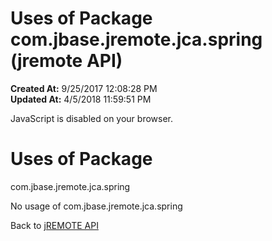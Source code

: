 # Uses of Package com.jbase.jremote.jca.spring (jremote API)

**Created At:** 9/25/2017 12:08:28 PM  
**Updated At:** 4/5/2018 11:59:51 PM  

<!--<br>    try {<br>        if (location.href.indexOf('is-external=true') == -1) {<br>            parent.document.title="Uses of Package com.jbase.jremote.jca.spring (jremote   API)";<br>        }<br>    }<br>    catch(err) {<br>    }<br>//-->
JavaScript is disabled on your browser.



<!--<br>  allClassesLink = document.getElementById("allclasses\_navbar\_top");<br>  if(window==top) {<br>    allClassesLink.style.display = "block";<br>  }<br>  else {<br>    allClassesLink.style.display = "none";<br>  }<br>  //-->

# Uses of Package
com.jbase.jremote.jca.spring

No usage of com.jbase.jremote.jca.spring

Back to [jREMOTE API](com_jbase_jremote_package-summary)
